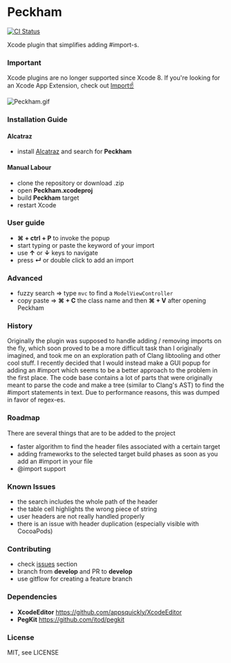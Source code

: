 Peckham
=======

[![CI Status](https://travis-ci.org/markohlebar/Peckham.svg)](https://travis-ci.org/markohlebar/Peckham)

Xcode plugin that simplifies adding #import-s. 

### Important

Xcode plugins are no longer supported since Xcode 8. If you're looking for an Xcode App Extension, check out [Import☝️](https://github.com/markohlebar/Import)

![Peckham.gif](/Misc/Peckham.gif)

### Installation Guide

#### Alcatraz

- install [Alcatraz](https://github.com/alcatraz/Alcatraz) and search for **Peckham** 

#### Manual Labour

- clone the repository or download .zip
- open **Peckham.xcodeproj** 
- build **Peckham** target
- restart Xcode

### User guide

- **⌘ + ctrl + P** to invoke the popup
- start typing or paste the keyword of your import
- use **↑** or **↓** keys to navigate
- press **↵** or double click to add an import

### Advanced
- fuzzy search => type `mvc` to find a `ModelViewController`
- copy paste => **⌘ + C** the class name and then **⌘ + V** after opening Peckham

### History

Originally the plugin was supposed to handle adding / removing imports on the fly, which soon proved to be a more difficult task than I originally imagined, and took me on an exploration path of Clang libtooling and other cool stuff. I recently decided that I would instead make a GUI popup for adding an #import which seems to be a better approach to the problem in the first place. The code base contains a lot of parts that were originally meant to parse the code and make a tree (similar to Clang's AST) to find the #import statements in text. Due to performance reasons, this was dumped in favor of regex-es. 

### Roadmap 

There are several things that are to be added to the project
- faster algorithm to find the header files associated with a certain target
- adding frameworks to the selected target build phases as soon as you add an #import in your file
- @import support

### Known Issues 

- the search includes the whole path of the header
- the table cell highlights the wrong piece of string
- user headers are not really handled properly
- there is an issue with header duplication (especially visible with CocoaPods)

### Contributing 

- check [issues](https://github.com/markohlebar/Peckham/issues?state=open) section
- branch from **develop** and PR to **develop** 
- use gitflow for creating a feature branch

### Dependencies

- **XcodeEditor** https://github.com/appsquickly/XcodeEditor
- **PegKit** https://github.com/itod/pegkit

### License

MIT, see LICENSE
